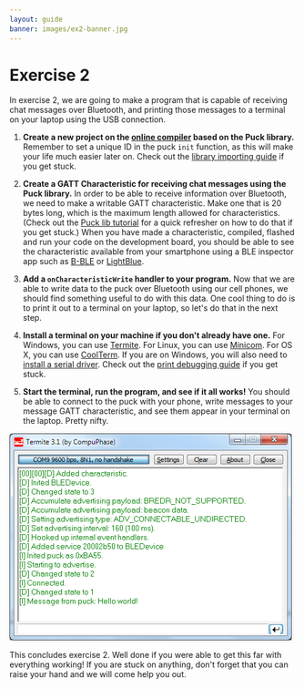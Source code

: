 ```yaml
---
layout: guide
banner: images/ex2-banner.jpg
---
```


# Exercise 2

In exercise 2, we are going to make a program that is capable of receiving chat messages over Bluetooth, and printing those messages to a terminal on your laptop using the USB connection.

1. **Create a new project on the [online compiler](https://developer.mbed.org/compiler) based on the Puck library.**
Remember to set a unique ID in the puck `init` function, as this will make your life much easier later on.
Check out the [library importing guide](guides/mbed-import.html) if you get stuck.

1. **Create a GATT Characteristic for receiving chat messages using the Puck library.**
In order to be able to receive information over Bluetooth, we need to make a writable GATT characteristic.
Make one that is 20 bytes long, which is the maximum length allowed for characteristics.
(Check out the [Puck lib tutorial](guides/pucklib.html) for a quick refresher on how to do that if you get stuck.)
When you have made a characteristic, compiled, flashed and run your code on the development board, you should be able to see the characteristic available from your smartphone using a BLE inspector app such as
[B-BLE](https://play.google.com/store/apps/details?id=com.billy.billylightblue&hl=en) or
[LightBlue](https://itunes.apple.com/en/app/lightblue-bluetooth-low-energy/id557428110).

1. **Add a `onCharacteristicWrite` handler to your program.**
Now that we are able to write data to the puck over Bluetooth using our cell phones, we should find something useful to do with this data.
One cool thing to do is to print it out to a terminal on your laptop, so let's do that in the next step.

1. **Install a terminal on your machine if you don't already have one.**
For Windows, you can use [Termite](http://www.compuphase.com/software/termite-3.1.exe).
For Linux, you can use [Minicom](https://help.ubuntu.com/community/Minicom).
For OS X, you can use [CoolTerm](http://freeware.the-meiers.org/CoolTermMac.zip).
If you are on Windows, you will also need to [install a serial driver](http://developer.mbed.org/handbook/Windows-serial-configuration).
Check out the [print debugging guide](guides/serial.html) if you get stuck.


1. **Start the terminal, run the program, and see if it all works!**
You should be able to connect to the puck with your phone, write messages to your message GATT characteristic, and see them appear in your terminal on the laptop.
Pretty nifty.

![](images/ex2-termite.png)

This concludes exercise 2.
Well done if you were able to get this far with everything working!
If you are stuck on anything, don't forget that you can raise your hand and we will come help you out.
